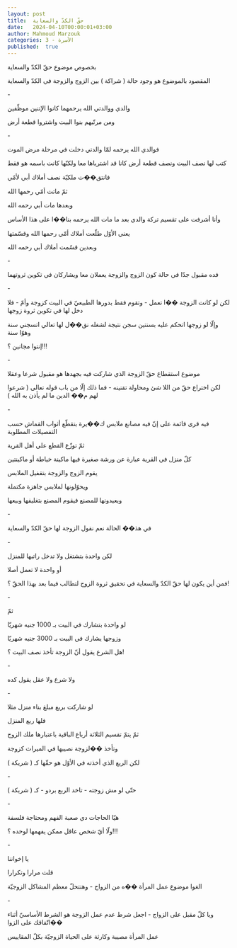 ```yaml
---
layout: post
title:  حقّ الكدّ والسعاية
date:   2024-04-10T00:00:01+03:00
author: Mahmoud Marzouk
categories: 3 - الأسرة
published:  true
---
```

بخصوص موضوع حقّ الكدّ والسعاية

المقصود بالموضوع هو وجود حالة ( شراكة ) بين الزوج والزوجة في الكدّ
والسعاية

\-

والدي ووالدتي الله يرحمهما كانوا الإتنين موظّفين

ومن مرتّبهم بنوا البيت واشتروا قطعة أرض

\-

فوالدي الله يرحمه لمّا والدتي دخلت في مرحلة مرض الموت

كتب لها نصف البيت ونصف قطعة أرض كانا قد اشترياها معا ولكنّها كانت باسمه
هو فقط

فانتق��ت ملكيّة نصف أملاك أبي لأمّي

ثمّ ماتت أمّي رحمها الله

وبعدها مات أبي رحمه الله

وأنا أشرفت على تقسيم تركة والدي بعد ما مات الله يرحمه بنا��ا على هذا
الأساس

يعني الأوّل طلّعت أملاك أمّي رحمها الله وقسّمتها

وبعدين قسّمت أملاك أبي رحمه الله

\-

فده مقبول جدّا في حالة كون الزوج والزوجة يعملان معا ويشاركان في تكوين
ثروتهما

\-

لكن لو كانت الزوجة ��ا تعمل - وتقوم فقط بدورها الطبيعيّ في البيت كزوجة
وأمّ - فلا دخل لها في تكوين ثروة زوجها

وإلّا لو زوجها اتحكم عليه بسنتين سجن نتيجة لشغله نق��ل لها تعالي اتسجني
سنة وهوّا سنة

إنتوا مجانين ؟!!!

\-

موضوع استقطاع حقّ الزوجة الذي شاركت فيه بجهدها هو مقبول شرعا
وعقلا

لكن اختراع حقّ من اللا شئ ومحاولة تقنينه - فما ذلك إلّا من باب قوله تعالى
( شرعوا لهم م�� الدين ما لم يأذن به الله )

\-

فيه قرى قائمة على إنّ فيه مصانع ملابس ك��يرة بتقطّع أثواب القماش حسب
التفصيلات المطلوبة

ثمّ توزّع القطع على أهل القرية

كلّ منزل في القرية عبارة عن ورشة صغيرة فيها ماكينة خياطة أو
ماكينتين

يقوم الزوج والزوجة بتقفيل الملابس

ويحوّلونها لملابس جاهزة مكتملة

ويعيدونها للمصنع فيقوم المصنع بتغليفها وبيعها

\-

في هذ�� الحالة نعم نقول الزوجة لها حقّ الكدّ والسعاية

\-

لكن واحدة بتشتغل ولا تدخل راتبها للمنزل

أو واحدة لا تعمل أصلا

فمن أين يكون لها حقّ الكدّ والسعاية في تحقيق ثروة الزوج لتطالب فيما بعد
بهذا الحقّ ؟!

\-

ثمّ

لو واحدة بتشارك في البيت بـ 1000 جنيه شهريّا

وزوجها يشارك في البيت بـ 3000 جنيه شهريّا

هل الشرع يقول أنّ الزوجة تأخذ نصف البيت ؟!

\-

ولا شرع ولا عقل يقول كده

\-

لو شاركت بربع مبلغ بناء منزل مثلا

فلها ربع المنزل

ثمّ يتمّ تقسيم الثلاثة أرباع الباقية باعتبارها ملك الزوج

وتأخذ ��لزوجة نصيبها في الميراث كزوجة

لكن الربع الذي أخذته في الأوّل هو حقّها كـ ( شريكة )

\-

حتّى لو مش زوجته - تاخد الربع بردو - كـ ( شريكة )

\-

هيّا الحاجات دي صعبة الفهم ومحتاجة فلسفة

ولّا أيّ شخص عاقل ممكن يفهمها لوحده ؟!!!

\-

يا إخواننا

قلت مرارا وتكرارا

الغوا موضوع عمل المرأة ��ه من الزواج - وهتتحلّ معظم المشاكل
الزوجيّة

\-

ويا كلّ مقبل على الزواج - اجعل شرط عدم عمل الزوجة هو الشرط الأساسيّ أثناء
اتّفاقك على الزوا��

عمل المرأة مصيبة وكارثة على الحياة الزوجيّة بكلّ المقاييس
